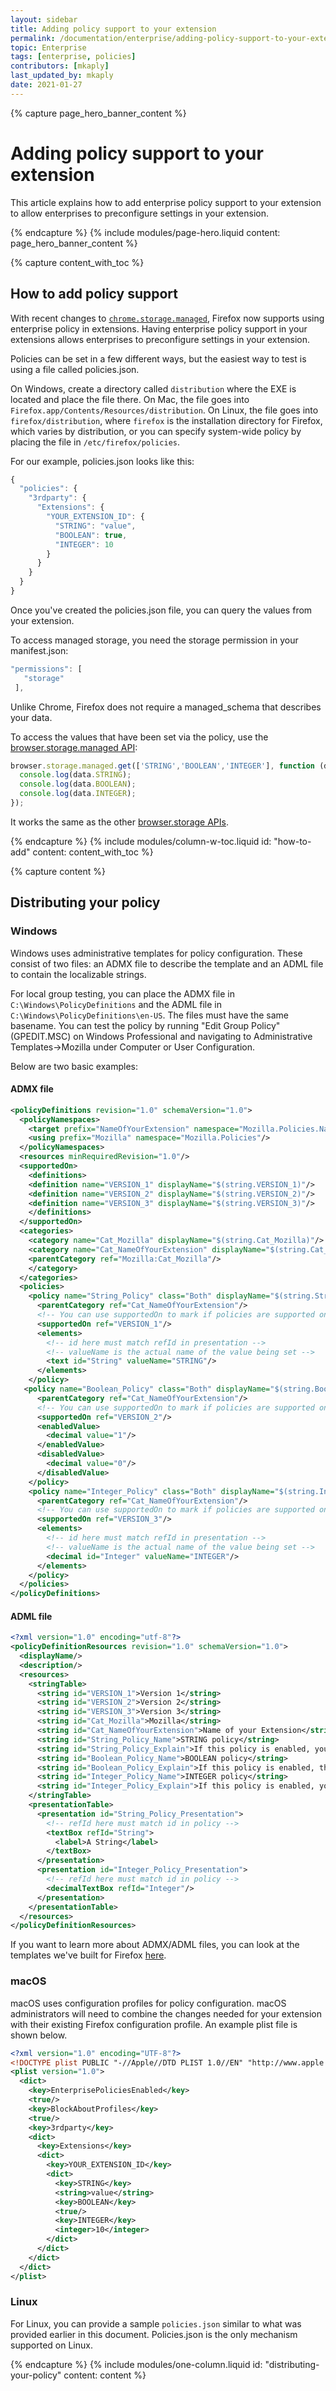 ```yaml
---
layout: sidebar
title: Adding policy support to your extension
permalink: /documentation/enterprise/adding-policy-support-to-your-extension/
topic: Enterprise
tags: [enterprise, policies]
contributors: [mkaply]
last_updated_by: mkaply
date: 2021-01-27
---
```


<!-- Page Hero Banner -->

{% capture page_hero_banner_content %}

# Adding policy support to your extension

This article explains how to add enterprise policy support to your extension to allow enterprises to preconfigure settings in your extension. 

{% endcapture %}
{% include modules/page-hero.liquid
	content: page_hero_banner_content
%}

<!-- END: Page Hero Banner -->

<!-- Content with Table of Contents Module -->

{% capture content_with_toc %}

## How to add policy support 

With recent changes to [`chrome.storage.managed`](https://developer.mozilla.org/docs/Mozilla/Add-ons/WebExtensions/API/storage/managed), Firefox now supports using enterprise policy in extensions. Having enterprise policy support in your extensions allows enterprises to preconfigure settings in your extension.

Policies can be set in a few different ways, but the easiest way to test is using a file called policies.json.

On Windows, create a directory called `distribution` where the EXE is located and place the file there. On Mac, the file goes into `Firefox.app/Contents/Resources/distribution`. On Linux, the file goes into `firefox/distribution`, where `firefox` is the installation directory for Firefox, which varies by distribution, or you can specify system-wide policy by placing the file in `/etc/firefox/policies`.

For our example, policies.json looks like this:

<!-- START: Syntax Highlighting -->
```js
{
  "policies": {
    "3rdparty": {
      "Extensions": {
        "YOUR_EXTENSION_ID": {
          "STRING": "value",
          "BOOLEAN": true,
          "INTEGER": 10
        }
      }
    }
  }
}

```
<!-- END: Syntax Highlighting -->
Once you've created the policies.json file, you can query the values from your extension.

To access managed storage, you need the storage permission in your manifest.json:

<!-- START: Syntax Highlighting -->
```js
"permissions": [
   "storage"
 ],
```
<!-- END: Syntax Highlighting -->

Unlike Chrome, Firefox does not require a managed_schema that describes your data.

To access the values that have been set via the policy, use the [browser.storage.managed API](https://developer.mozilla.org/docs/Mozilla/Add-ons/WebExtensions/API/storage/managed):

<!-- START: Syntax Highlighting -->
```js
browser.storage.managed.get(['STRING','BOOLEAN','INTEGER'], function (data) {            
  console.log(data.STRING);
  console.log(data.BOOLEAN);
  console.log(data.INTEGER);
});
```
<!-- END: Syntax Highlighting -->

It works the same as the other [browser.storage APIs](https://developer.mozilla.org/docs/Mozilla/Add-ons/WebExtensions/API/storage).

{% endcapture %}
{% include modules/column-w-toc.liquid
  id: "how-to-add"
  content: content_with_toc
%}

<!-- END: Content with Table of Contents -->

<!-- Single Column Body Module -->

{% capture content %}

## Distributing your policy 

### Windows 
Windows uses administrative templates for policy configuration. These consist of two files: an ADMX file to describe the template and an ADML file to contain the localizable strings.

For local group testing, you can place the ADMX file in `C:\Windows\PolicyDefinitions` and the ADML file in `C:\Windows\PolicyDefinitions\en-US`. The files must have the same basename. You can test the policy by running "Edit Group Policy" (GPEDIT.MSC) on Windows Professional and navigating to Administrative Templates->Mozilla under Computer or User Configuration.

Below are two basic examples: 

#### ADMX file

<!-- START: Syntax Highlighting -->
```xml
<policyDefinitions revision="1.0" schemaVersion="1.0">
  <policyNamespaces>
    <target prefix="NameOfYourExtension" namespace="Mozilla.Policies.NameOfYourExtension"/>
    <using prefix="Mozilla" namespace="Mozilla.Policies"/>
  </policyNamespaces>
  <resources minRequiredRevision="1.0"/>
  <supportedOn>
    <definitions>
    <definition name="VERSION_1" displayName="$(string.VERSION_1)"/>
    <definition name="VERSION_2" displayName="$(string.VERSION_2)"/>
    <definition name="VERSION_3" displayName="$(string.VERSION_3)"/>
    </definitions>
  </supportedOn>
  <categories>
    <category name="Cat_Mozilla" displayName="$(string.Cat_Mozilla)"/>
    <category name="Cat_NameOfYourExtension" displayName="$(string.Cat_NameOfYourExtension)">
    <parentCategory ref="Mozilla:Cat_Mozilla"/>
    </category>
  </categories>
  <policies>
    <policy name="String_Policy" class="Both" displayName="$(string.String_Policy_Name)" explainText="$(string.String_Policy_Explain)" presentation="$(presentation.String_Policy_Presentation)" key="Software\Policies\Mozilla\Firefox\3rdparty\Extensions\YOUR_EXTENSION_ID">
      <parentCategory ref="Cat_NameOfYourExtension"/>
      <!-- You can use supportedOn to mark if policies are supported on particular versions of your extension -->
      <supportedOn ref="VERSION_1"/>
      <elements>
        <!-- id here must match refId in presentation -->
        <!-- valueName is the actual name of the value being set -->
        <text id="String" valueName="STRING"/>
      </elements>
    </policy>
   <policy name="Boolean_Policy" class="Both" displayName="$(string.Boolean_Policy_Name)" explainText="$(string.Boolean_Policy_Explain)" key="Software\Policies\Mozilla\Firefox\3rdparty\Extensions\YOUR_EXTENSION_ID" valueName="BOOLEAN">
      <parentCategory ref="Cat_NameOfYourExtension"/>
      <!-- You can use supportedOn to mark if policies are supported on particular versions of your extension -->
      <supportedOn ref="VERSION_2"/>
      <enabledValue>
        <decimal value="1"/>
      </enabledValue>
      <disabledValue>
        <decimal value="0"/>
      </disabledValue>
    </policy>
    <policy name="Integer_Policy" class="Both" displayName="$(string.Integer_Policy_Name)" explainText="$(string.Integer_Policy_Explain)" presentation="$(presentation.Integer_Policy_Presentation)" key="Software\Policies\Mozilla\Firefox\3rdparty\Extensions\YOUR_EXTENSION_ID">
      <parentCategory ref="Cat_NameOfYourExtension"/>
      <!-- You can use supportedOn to mark if policies are supported on particular versions of your extension -->
      <supportedOn ref="VERSION_3"/>
      <elements>
        <!-- id here must match refId in presentation -->
        <!-- valueName is the actual name of the value being set -->
        <decimal id="Integer" valueName="INTEGER"/>
      </elements>
    </policy>
  </policies>
</policyDefinitions>
```
<!-- END: Syntax Highlighting -->

#### ADML file 
<!-- START: Syntax Highlighting -->
```xml
<?xml version="1.0" encoding="utf-8"?>
<policyDefinitionResources revision="1.0" schemaVersion="1.0">
  <displayName/>
  <description/>
  <resources>
    <stringTable>
      <string id="VERSION_1">Version 1</string>
      <string id="VERSION_2">Version 2</string>
      <string id="VERSION_3">Version 3</string>
      <string id="Cat_Mozilla">Mozilla</string>
      <string id="Cat_NameOfYourExtension">Name of your Extension</string>
      <string id="String_Policy_Name">STRING policy</string>
      <string id="String_Policy_Explain">If this policy is enabled, you can set the string.</string>
      <string id="Boolean_Policy_Name">BOOLEAN policy</string>
      <string id="Boolean_Policy_Explain">If this policy is enabled, the boolean is true. If this policy is disabled, the boolean is false.</string>
      <string id="Integer_Policy_Name">INTEGER policy</string>
      <string id="Integer_Policy_Explain">If this policy is enabled, you can set the integer.</string>
    </stringTable>
    <presentationTable>
      <presentation id="String_Policy_Presentation">
        <!-- refId here must match id in policy -->
        <textBox refId="String">
          <label>A String</label>
        </textBox>
      </presentation>
      <presentation id="Integer_Policy_Presentation">
        <!-- refId here must match id in policy -->
        <decimalTextBox refId="Integer"/>
      </presentation>
    </presentationTable>
  </resources>
</policyDefinitionResources>
```
<!-- END: Syntax Highlighting -->

If you want to learn more about ADMX/ADML files, you can look at the templates we've built for Firefox [here](https://github.com/mozilla/policy-templates/tree/master/windows).

### macOS
macOS uses configuration profiles for policy configuration. macOS administrators will need to combine the changes needed for your extension with their existing Firefox configuration profile. An example plist file is shown below.

<!-- START: Syntax Highlighting -->
```xml
<?xml version="1.0" encoding="UTF-8"?>
<!DOCTYPE plist PUBLIC "-//Apple//DTD PLIST 1.0//EN" "http://www.apple.com/DTDs/PropertyList-1.0.dtd">
<plist version="1.0">
  <dict>
    <key>EnterprisePoliciesEnabled</key>
    <true/>
    <key>BlockAboutProfiles</key>
    <true/>
    <key>3rdparty</key>
    <dict>
      <key>Extensions</key>
      <dict>
        <key>YOUR_EXTENSION_ID</key>
        <dict>
          <key>STRING</key>
          <string>value</string>
          <key>BOOLEAN</key>
          <true/>
          <key>INTEGER</key>
          <integer>10</integer>
        </dict>
      </dict>
    </dict>
  </dict>
</plist>
```
<!-- END: Syntax Highlighting -->

### Linux 
For Linux, you can provide a sample `policies.json` similar to what was provided earlier in this document. Policies.json is the only mechanism supported on Linux.

{% endcapture %}
{% include modules/one-column.liquid
  id: "distributing-your-policy"
  content: content
%}

<!-- END: Single Column Body Module -->


